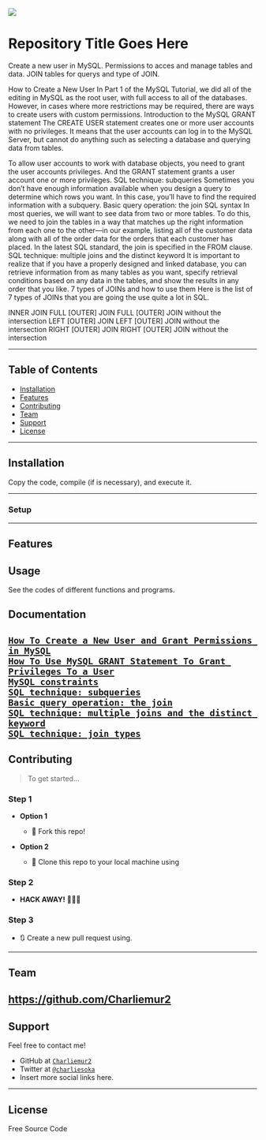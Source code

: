<img src="https://s3.amazonaws.com/intranet-projects-files/holbertonschool-higher-level_programming+/274/66988091.jpg">

# Repository Title Goes Here

Create a new user in MySQL. Permissions to acces and manage tables and data.
JOIN tables for querys and type of JOIN.

How to Create a New User
In Part 1 of the MySQL Tutorial, we did all of the editing in MySQL as the root user, with full access to all of the databases. However, in cases where more restrictions may be required, there are ways to create users with custom permissions.
Introduction to the MySQL GRANT statement
The CREATE USER statement creates one or more user accounts with no privileges. It means that the user accounts can log in to the MySQL Server, but cannot do anything such as selecting a database and querying data from tables.

To allow user accounts to work with database objects, you need to grant the user accounts privileges. And the GRANT statement grants a user account one or more privileges.
SQL technique: subqueries
Sometimes you don’t have enough information available when you design a query to determine which rows you want. In this case, you’ll have to find the required information with a subquery.
Basic query operation: the join
SQL syntax
In most queries, we will want to see data from two or more tables. To do this, we need to join the tables in a way that matches up the right information from each one to the other—in our example, listing all of the customer data along with all of the order data for the orders that each customer has placed. In the latest SQL standard, the join is specified in the FROM clause.
SQL technique: multiple joins and the distinct keyword
It is important to realize that if you have a properly designed and linked database, you can retrieve information from as many tables as you want, specify retrieval conditions based on any data in the tables, and show the results in any order that you like.
7 types of JOINs and how to use them
Here is the list of 7 types of JOINs that you are going the use quite a lot in SQL.

INNER JOIN
FULL [OUTER] JOIN
FULL [OUTER] JOIN without the intersection
LEFT [OUTER] JOIN
LEFT [OUTER] JOIN without the intersection
RIGHT [OUTER] JOIN
RIGHT [OUTER] JOIN without the intersection


---

## Table of Contents

- [Installation](#installation)
- [Features](#features)
- [Contributing](#contributing)
- [Team](#team)
- [Support](#support)
- [License](#license)


---


## Installation

Copy the code, compile (if is necessary), and execute it.

---

### Setup

---

## Features
## Usage 

See the codes of different functions and programs.

## Documentation 

<a href="https://intranet.hbtn.io/rltoken/u4h2MXcCQfadszlRMQy-gw">`How To Create a New User and Grant Permissions in MySQL`</a><br>
<a href="https://intranet.hbtn.io/rltoken/9JjDTdvflUSxwxLNfW8sPg">`How To Use MySQL GRANT Statement To Grant Privileges To a User`</a><br>
<a href="https://intranet.hbtn.io/rltoken/u1P3WmgxehiqwcLBMlksUA">`MySQL constraints`</a><br>
<a href="https://intranet.hbtn.io/rltoken/YYpPtkqFeKSCsAU4Y_y3Og">`SQL technique: subqueries`</a><br>
<a href="https://intranet.hbtn.io/rltoken/npLCp3WasK0SUSUQqCF25A">`Basic query operation: the join`</a><br>
<a href="https://intranet.hbtn.io/rltoken/GmRLMhkY-pPvjcpzyDvmRg">`SQL technique: multiple joins and the distinct keyword`</a><br>
<a href="https://intranet.hbtn.io/rltoken/ryjyRRN7696rJV0maP03Xw">`SQL technique: join types`</a><br>
---

## Contributing

> To get started...

### Step 1

- **Option 1**
    - 🍴 Fork this repo!

- **Option 2**
    - 👯 Clone this repo to your local machine using 

### Step 2

- **HACK AWAY!** 🔨🔨🔨

### Step 3

- 🔃 Create a new pull request using. 
---

## Team

https://github.com/Charliemur2
---

## Support

Feel free to contact me!

- GitHub at <a href="https://github.com/Charliemur2">`Charliemur2`</a>
- Twitter at <a href="https://twitter.com/charliesoka">`@charliesoka`</a>
- Insert more social links here.

---

## License

Free Source Code

